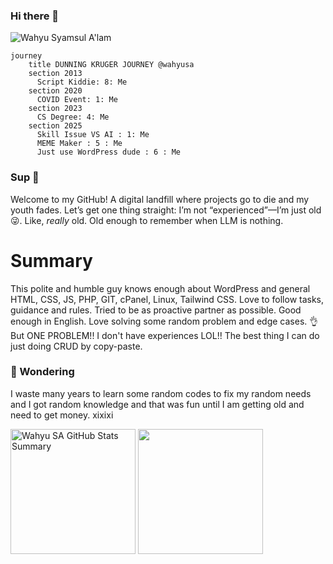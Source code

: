 ### Hi there 👋

![Wahyu Syamsul A'lam](https://komarev.com/ghpvc/?username=wahyusa "Wahyu Syamsul A'lam")


```mermaid
journey
    title DUNNING KRUGER JOURNEY @wahyusa
    section 2013
      Script Kiddie: 8: Me
    section 2020
      COVID Event: 1: Me
    section 2023
      CS Degree: 4: Me
    section 2025
      Skill Issue VS AI : 1: Me
      MEME Maker : 5 : Me
      Just use WordPress dude : 6 : Me
```

### Sup 👋 

Welcome to my GitHub! A digital landfill where projects go to die and my youth fades. Let’s get one thing straight: I’m not “experienced”—I’m just old 😜. Like, *really* old. Old enough to remember when LLM is nothing. 

# Summary
This polite and humble guy knows enough about WordPress and general HTML, CSS, JS, PHP, GIT, cPanel, Linux, Tailwind CSS.
Love to follow tasks, guidance and rules. Tried to be as proactive partner as possible. Good enough in English. Love solving some random problem and edge cases. 👌
But ONE PROBLEM!! I don't have experiences LOL!! The best thing I can do just doing CRUD by copy-paste.

### 🤷 Wondering
I waste many years to learn some random codes to fix my random needs and I got random knowledge and that was fun until I am getting old and need to get money. xixixi

<section>
<img height="200" align="center" src="https://github-profile-summary-cards.vercel.app/api/cards/profile-details?username=wahyusa" alt="Wahyu SA GitHub Stats Summary">
<img height="200" align="center" src="https://github-readme-stats.vercel.app/api/top-langs/?username=wahyusa&size_weight=0.5&count_weight=0.5&layout=compact&hide=astro,vue,html,svelte" />
<!-- <img height="200" align="center" width="49%" src="https://github-readme-streak-stats.herokuapp.com?user=wahyusa" alt="Wahyu SA Commit Streak"> -->
<!-- <img height="200" width="49%" align="center" src="https://github-readme-stats.vercel.app/api?username=wahyusa&show_icons=true" /> -->
<!-- <img height="200" align="center" src="https://wakatime.com/share/@wahyusa/6b00e2e6-6bb9-4a8d-a455-8d8325d2e4f9.svg" alt="Wahyu SA Programming Languages Over Years Activity"> -->
</section>
<!--
**wahyusa/wahyusa** is a ✨ _special_ ✨ repository because its `README.md` (this file) appears on your GitHub profile.

Here are some ideas to get you started:

- 🔭 I’m currently working on ...
- 🌱 I’m currently learning ...
- 👯 I’m looking to collaborate on ...
- 🤔 I’m looking for help with ...
- 💬 Ask me about ...
- 📫 How to reach me: ...
- 😄 Pronouns: ...
- ⚡ Fun fact: ...
-->
